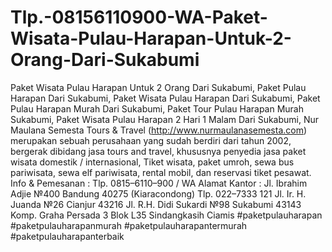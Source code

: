 # Tlp.-08156110900-WA-Paket-Wisata-Pulau-Harapan-Untuk-2-Orang-Dari-Sukabumi
Paket Wisata Pulau Harapan Untuk 2 Orang Dari Sukabumi, Paket Pulau Harapan Dari Sukabumi, Paket Wisata Pulau Harapan Dari Sukabumi, Paket Pulau Harapan Murah Dari Sukabumi, Paket Tour Pulau Harapan Murah Sukabumi, Paket Wisata Pulau Harapan 2 Hari 1 Malam Dari Sukabumi,  Nur Maulana Semesta Tours &amp; Travel (http://www.nurmaulanasemesta.com) merupakan sebuah perusahaan yang sudah berdiri dari tahun 2002, bergerak dibidang jasa tours and travel, khususnya penyedia jasa paket wisata domestik / internasional, Tiket wisata, paket umroh, sewa bus pariwisata, sewa elf pariwisata, rental mobil, dan reservasi tiket pesawat.  Info &amp; Pemesanan :  Tlp. 0815–6110–900 / WA  Alamat Kantor :  Jl. Ibrahim Adjie №400 Bandung 40275 (Kiaracondong) Tlp. 022–7333 121  Jl. Ir. H. Juanda №26 Cianjur 43216  Jl. R.H. Didi Sukardi №98 Sukabumi 43143  Komp. Graha Persada 3 Blok L35 Sindangkasih Ciamis  #paketpulauharapan #paketpulauharapanmurah #paketpulauharapantermurah #paketpulauharapanterbaik
